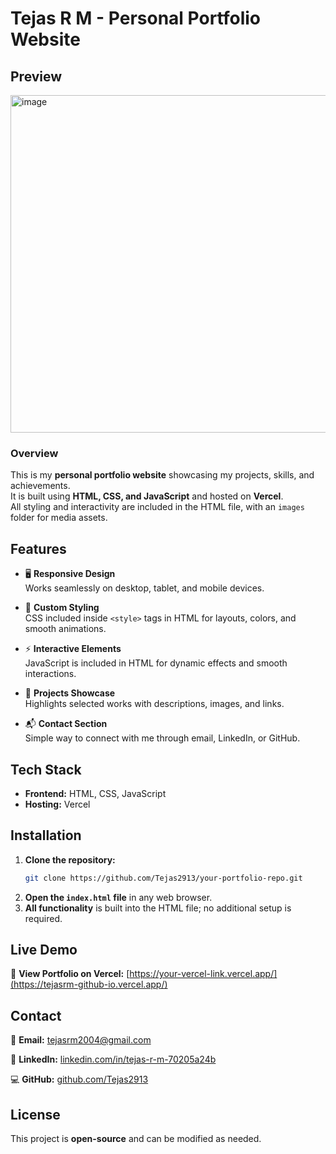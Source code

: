 # **Tejas R M - Personal Portfolio Website**

## Preview
<img width="960" height="540" alt="image" src="https://github.com/user-attachments/assets/de2987d9-1363-4f02-ba19-31bad51308d8" />



### Overview
This is my **personal portfolio website** showcasing my projects, skills, and achievements.  
It is built using **HTML, CSS, and JavaScript** and hosted on **Vercel**.  
All styling and interactivity are included in the HTML file, with an `images` folder for media assets.  


## Features
- 🖥️ **Responsive Design**  
  Works seamlessly on desktop, tablet, and mobile devices.

- 🎨 **Custom Styling**  
  CSS included inside `<style>` tags in HTML for layouts, colors, and smooth animations.

- ⚡ **Interactive Elements**  
  JavaScript is included in HTML for dynamic effects and smooth interactions.

- 💼 **Projects Showcase**  
  Highlights selected works with descriptions, images, and links.

- 📬 **Contact Section**  
  Simple way to connect with me through email, LinkedIn, or GitHub.


## Tech Stack
- **Frontend:** HTML, CSS, JavaScript  
- **Hosting:** Vercel


## Installation
1. **Clone the repository:**
   ```sh
   git clone https://github.com/Tejas2913/your-portfolio-repo.git
2. **Open the `index.html` file** in any web browser.  
3. **All functionality** is built into the HTML file; no additional setup is required.

## Live Demo
🔗 **View Portfolio on Vercel:** [https://your-vercel-link.vercel.app/](https://tejasrm-github-io.vercel.app/)

## Contact
📩 **Email:** tejasrm2004@gmail.com  

💼 **LinkedIn:** [linkedin.com/in/tejas-r-m-70205a24b](https://www.linkedin.com/in/tejas-r-m-70205a24b/)  

💻 **GitHub:** [github.com/Tejas2913](https://github.com/Tejas2913)

## License
This project is **open-source** and can be modified as needed.



